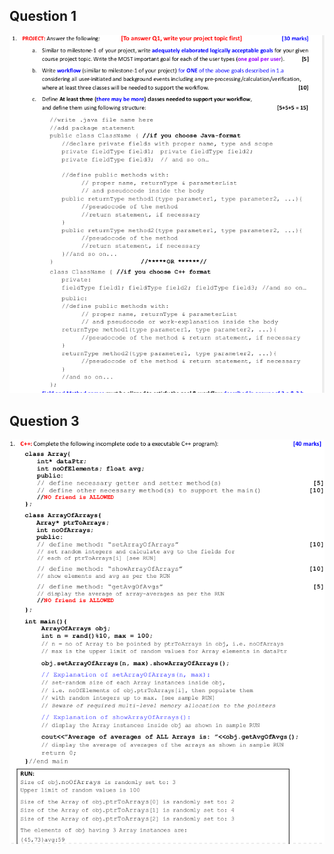 ## Question 1
![alt text](https://github.com/SyedT1/OOP/blob/main/Varsity/Mid-term/pcs/code1.png)
## Question 3
![alt text](https://github.com/SyedT1/OOP/blob/main/Varsity/Mid-term/pcs/0.png)  
